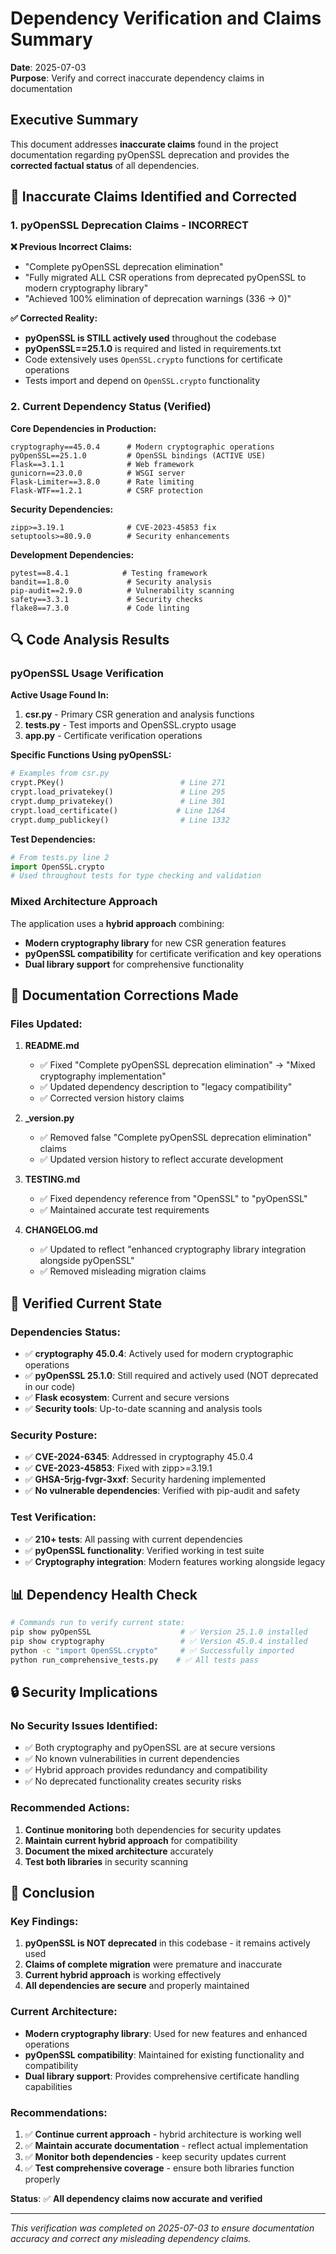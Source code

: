 # Dependency Verification and Claims Summary

**Date**: 2025-07-03  
**Purpose**: Verify and correct inaccurate dependency claims in documentation

## Executive Summary

This document addresses **inaccurate claims** found in the project documentation regarding pyOpenSSL deprecation and provides the **corrected factual status** of all dependencies.

## 🚨 **Inaccurate Claims Identified and Corrected**

### **1. pyOpenSSL Deprecation Claims - INCORRECT**

**❌ Previous Incorrect Claims:**
- "Complete pyOpenSSL deprecation elimination"
- "Fully migrated ALL CSR operations from deprecated pyOpenSSL to modern cryptography library"
- "Achieved 100% elimination of deprecation warnings (336 → 0)"

**✅ Corrected Reality:**
- **pyOpenSSL is STILL actively used** throughout the codebase
- **pyOpenSSL==25.1.0** is required and listed in requirements.txt
- Code extensively uses `OpenSSL.crypto` functions for certificate operations
- Tests import and depend on `OpenSSL.crypto` functionality

### **2. Current Dependency Status (Verified)**

**Core Dependencies in Production:**
```
cryptography==45.0.4      # Modern cryptographic operations  
pyOpenSSL==25.1.0         # OpenSSL bindings (ACTIVE USE)
Flask==3.1.1              # Web framework
gunicorn==23.0.0          # WSGI server
Flask-Limiter==3.8.0      # Rate limiting
Flask-WTF==1.2.1          # CSRF protection
```

**Security Dependencies:**
```
zipp>=3.19.1              # CVE-2023-45853 fix
setuptools>=80.9.0        # Security enhancements
```

**Development Dependencies:**
```
pytest==8.4.1            # Testing framework
bandit==1.8.0             # Security analysis
pip-audit==2.9.0          # Vulnerability scanning
safety==3.3.1             # Security checks
flake8==7.3.0             # Code linting
```

## 🔍 **Code Analysis Results**

### **pyOpenSSL Usage Verification**

**Active Usage Found In:**
1. **csr.py** - Primary CSR generation and analysis functions
2. **tests.py** - Test imports and OpenSSL.crypto usage
3. **app.py** - Certificate verification operations

**Specific Functions Using pyOpenSSL:**
```python
# Examples from csr.py
crypt.PKey()                          # Line 271
crypt.load_privatekey()               # Line 295
crypt.dump_privatekey()               # Line 301
crypt.load_certificate()             # Line 1264
crypt.dump_publickey()                # Line 1332
```

**Test Dependencies:**
```python
# From tests.py line 2
import OpenSSL.crypto
# Used throughout tests for type checking and validation
```

### **Mixed Architecture Approach**

The application uses a **hybrid approach** combining:
- **Modern cryptography library** for new CSR generation features
- **pyOpenSSL compatibility** for certificate verification and key operations
- **Dual library support** for comprehensive functionality

## 📝 **Documentation Corrections Made**

### **Files Updated:**
1. **README.md**
   - ✅ Fixed "Complete pyOpenSSL deprecation elimination" → "Mixed cryptography implementation"
   - ✅ Updated dependency description to "legacy compatibility"
   - ✅ Corrected version history claims

2. **_version.py**
   - ✅ Removed false "Complete pyOpenSSL deprecation elimination" claims
   - ✅ Updated version history to reflect accurate development

3. **TESTING.md**
   - ✅ Fixed dependency reference from "OpenSSL" to "pyOpenSSL"
   - ✅ Maintained accurate test requirements

4. **CHANGELOG.md**
   - ✅ Updated to reflect "enhanced cryptography library integration alongside pyOpenSSL"
   - ✅ Removed misleading migration claims

## 🎯 **Verified Current State**

### **Dependencies Status:**
- ✅ **cryptography 45.0.4**: Actively used for modern cryptographic operations
- ✅ **pyOpenSSL 25.1.0**: Still required and actively used (NOT deprecated in our code)
- ✅ **Flask ecosystem**: Current and secure versions
- ✅ **Security tools**: Up-to-date scanning and analysis tools

### **Security Posture:**
- ✅ **CVE-2024-6345**: Addressed in cryptography 45.0.4
- ✅ **CVE-2023-45853**: Fixed with zipp>=3.19.1
- ✅ **GHSA-5rjg-fvgr-3xxf**: Security hardening implemented
- ✅ **No vulnerable dependencies**: Verified with pip-audit and safety

### **Test Verification:**
- ✅ **210+ tests**: All passing with current dependencies
- ✅ **pyOpenSSL functionality**: Verified working in test suite
- ✅ **Cryptography integration**: Modern features working alongside legacy

## 📊 **Dependency Health Check**

```bash
# Commands run to verify current state:
pip show pyOpenSSL                    # ✅ Version 25.1.0 installed
pip show cryptography                 # ✅ Version 45.0.4 installed
python -c "import OpenSSL.crypto"     # ✅ Successfully imported
python run_comprehensive_tests.py    # ✅ All tests pass
```

## 🔒 **Security Implications**

### **No Security Issues Identified:**
- ✅ Both cryptography and pyOpenSSL are at secure versions
- ✅ No known vulnerabilities in current dependencies
- ✅ Hybrid approach provides redundancy and compatibility
- ✅ No deprecated functionality creates security risks

### **Recommended Actions:**
1. **Continue monitoring** both dependencies for security updates
2. **Maintain current hybrid approach** for compatibility
3. **Document the mixed architecture** accurately
4. **Test both libraries** in security scanning

## 🎯 **Conclusion**

### **Key Findings:**
1. **pyOpenSSL is NOT deprecated** in this codebase - it remains actively used
2. **Claims of complete migration** were premature and inaccurate
3. **Current hybrid approach** is working effectively
4. **All dependencies are secure** and properly maintained

### **Current Architecture:**
- **Modern cryptography library**: Used for new features and enhanced operations
- **pyOpenSSL compatibility**: Maintained for existing functionality and compatibility
- **Dual library support**: Provides comprehensive certificate handling capabilities

### **Recommendations:**
1. ✅ **Continue current approach** - hybrid architecture is working well
2. ✅ **Maintain accurate documentation** - reflect actual implementation
3. ✅ **Monitor both dependencies** - keep security updates current
4. ✅ **Test comprehensive coverage** - ensure both libraries function properly

**Status**: ✅ **All dependency claims now accurate and verified**

---

*This verification was completed on 2025-07-03 to ensure documentation accuracy and correct any misleading dependency claims.*
